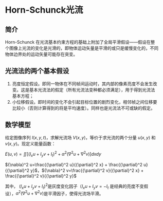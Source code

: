 # Horn-Schunck光流

## 简介

Horn-Schunck 在光流基本约束方程的基础上附加了全局平滑假设——假设在整个图像上光流的变化是光滑的，即物体运动矢量是平滑的或只是缓慢变化的，不同物体边界处的运动矢量可能存在突变。

## 光流法的两个基本假设

1. 亮度恒定假设。即同一物体在不同帧间运动时，其内部的像素亮度不会发生改变。这是基本光流法的假定（所有光流法变种都必须满足），用于得到光流法基本方程；
2. 小位移假设。即时间的变化不会引起目标位置的剧烈变化，相邻帧之间位移要比较小（否则计算得到的将是平均速度）。同样也是光流法不可或缺的假定。

## 数学模型

给定图像序列 $I(x,y,t)$，求解光流场 $V(x,y)$，等价于求光流的两个分量 $u(x,y)$ 和 $v(x,y)$。现定义能量函数：

$E(u,v)=\iint[(I_{x}u+I_{y}v+I_{t})^2+\alpha^2({\nabla}^2 u+{\nabla}^2 v)] dxdy$

${\nabla}^2 u=\frac{{\partial}^2 u}{{\partial}^2 x} + \frac{{\partial}^2 u}{{\partial}^2 y}$，${\nabla}^2 v=\frac{{\partial}^2 v}{{\partial}^2 x} + \frac{{\partial}^2 v}{{\partial}^2 y}$

其中， $(I_{x}u+I_{y}v+I_{t})^2$是灰度变化因子（$I_{x}u+I_{y}v=-I_{t}$ 是经典的亮度不变假设），$\alpha^2({\nabla}^2 u+{\nabla}^2 v)$是平滑因子，使得光流场平滑。
